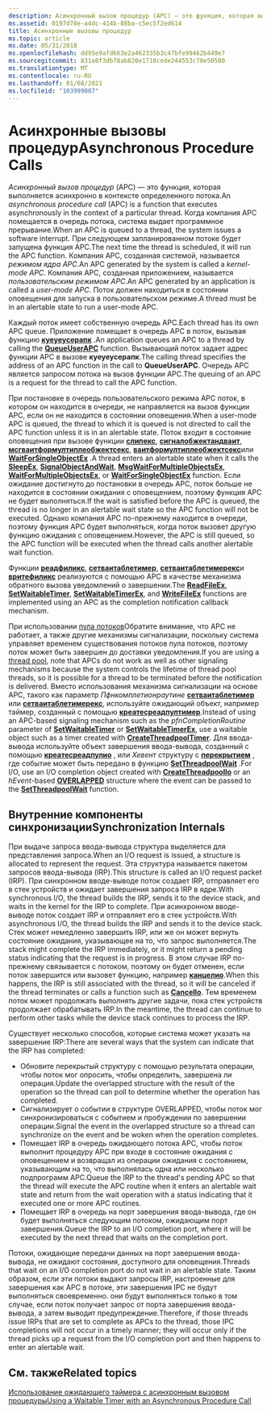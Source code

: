 ```yaml
---
description: Асинхронный вызов процедур (APC) — это функция, которая выполняется асинхронно в контексте определенного потока.
ms.assetid: 0197d78e-a4dc-414b-88ba-c5ec5f2ed614
title: Асинхронные вызовы процедур
ms.topic: article
ms.date: 05/31/2018
ms.openlocfilehash: dd95e9afd663e2a462335b3c47bfe99462b449e7
ms.sourcegitcommit: 831e8f3db78ab820e1710cede244553c70e50500
ms.translationtype: MT
ms.contentlocale: ru-RU
ms.lasthandoff: 01/08/2021
ms.locfileid: "103999007"
---
```

# <a name="asynchronous-procedure-calls"></a><span data-ttu-id="284e6-103">Асинхронные вызовы процедур</span><span class="sxs-lookup"><span data-stu-id="284e6-103">Asynchronous Procedure Calls</span></span>

<span data-ttu-id="284e6-104">*Асинхронный вызов процедур* (APC) — это функция, которая выполняется асинхронно в контексте определенного потока.</span><span class="sxs-lookup"><span data-stu-id="284e6-104">An *asynchronous procedure call* (APC) is a function that executes asynchronously in the context of a particular thread.</span></span> <span data-ttu-id="284e6-105">Когда компания APC помещается в очередь потока, система выдает программное прерывание.</span><span class="sxs-lookup"><span data-stu-id="284e6-105">When an APC is queued to a thread, the system issues a software interrupt.</span></span> <span data-ttu-id="284e6-106">При следующем запланированном потоке будет запущена функция APC.</span><span class="sxs-lookup"><span data-stu-id="284e6-106">The next time the thread is scheduled, it will run the APC function.</span></span> <span data-ttu-id="284e6-107">Компания APC, созданная системой, называется *режимом ядра APC*.</span><span class="sxs-lookup"><span data-stu-id="284e6-107">An APC generated by the system is called a *kernel-mode APC*.</span></span> <span data-ttu-id="284e6-108">Компания APC, созданная приложением, называется *пользовательским режимом APC*.</span><span class="sxs-lookup"><span data-stu-id="284e6-108">An APC generated by an application is called a *user-mode APC*.</span></span> <span data-ttu-id="284e6-109">Поток должен находиться в состоянии оповещения для запуска в пользовательском режиме.</span><span class="sxs-lookup"><span data-stu-id="284e6-109">A thread must be in an alertable state to run a user-mode APC.</span></span>

<span data-ttu-id="284e6-110">Каждый поток имеет собственную очередь APC.</span><span class="sxs-lookup"><span data-stu-id="284e6-110">Each thread has its own APC queue.</span></span> <span data-ttu-id="284e6-111">Приложение помещает в очередь APC в поток, вызывая функцию [**куеуеусерапк**](/windows/win32/api/processthreadsapi/nf-processthreadsapi-queueuserapc) .</span><span class="sxs-lookup"><span data-stu-id="284e6-111">An application queues an APC to a thread by calling the [**QueueUserAPC**](/windows/win32/api/processthreadsapi/nf-processthreadsapi-queueuserapc) function.</span></span> <span data-ttu-id="284e6-112">Вызывающий поток задает адрес функции APC в вызове **куеуеусерапк**.</span><span class="sxs-lookup"><span data-stu-id="284e6-112">The calling thread specifies the address of an APC function in the call to **QueueUserAPC**.</span></span> <span data-ttu-id="284e6-113">Очередь APC является запросом потока на вызов функции APC.</span><span class="sxs-lookup"><span data-stu-id="284e6-113">The queuing of an APC is a request for the thread to call the APC function.</span></span>

<span data-ttu-id="284e6-114">При постановке в очередь пользовательского режима APC поток, в котором он находится в очереди, не направляется на вызов функции APC, если он не находится в состоянии оповещения.</span><span class="sxs-lookup"><span data-stu-id="284e6-114">When a user-mode APC is queued, the thread to which it is queued is not directed to call the APC function unless it is in an alertable state.</span></span> <span data-ttu-id="284e6-115">Поток входит в состояние оповещения при вызове функции [**слипекс**](/windows/win32/api/synchapi/nf-synchapi-sleepex), [**сигналобжектандваит**](/windows/win32/api/synchapi/nf-synchapi-signalobjectandwait), [**мсгваитформултиплеобжектсекс**](/windows/desktop/api/Winuser/nf-winuser-msgwaitformultipleobjectsex), [**ваитформултиплеобжектсекс**](/windows/win32/api/winuser/nf-winuser-msgwaitformultipleobjectsex)или [**WaitForSingleObjectEx**](/windows/win32/api/synchapi/nf-synchapi-waitforsingleobjectex) .</span><span class="sxs-lookup"><span data-stu-id="284e6-115">A thread enters an alertable state when it calls the [**SleepEx**](/windows/win32/api/synchapi/nf-synchapi-sleepex), [**SignalObjectAndWait**](/windows/win32/api/synchapi/nf-synchapi-signalobjectandwait), [**MsgWaitForMultipleObjectsEx**](/windows/desktop/api/Winuser/nf-winuser-msgwaitformultipleobjectsex), [**WaitForMultipleObjectsEx**](/windows/win32/api/winuser/nf-winuser-msgwaitformultipleobjectsex), or [**WaitForSingleObjectEx**](/windows/win32/api/synchapi/nf-synchapi-waitforsingleobjectex) function.</span></span> <span data-ttu-id="284e6-116">Если ожидание достигнуто до постановки в очередь APC, поток больше не находится в состоянии ожидания с оповещением, поэтому функция APC не будет выполняться.</span><span class="sxs-lookup"><span data-stu-id="284e6-116">If the wait is satisfied before the APC is queued, the thread is no longer in an alertable wait state so the APC function will not be executed.</span></span> <span data-ttu-id="284e6-117">Однако компания APC по-прежнему находится в очереди, поэтому функция APC будет выполняться, когда поток вызовет другую функцию ожидания с оповещением.</span><span class="sxs-lookup"><span data-stu-id="284e6-117">However, the APC is still queued, so the APC function will be executed when the thread calls another alertable wait function.</span></span>

<span data-ttu-id="284e6-118">Функции [**реадфиликс**](/windows/win32/api/fileapi/nf-fileapi-readfileex), [**сетваитаблетимер**](/windows/win32/api/synchapi/nf-synchapi-setwaitabletimer), [**сетваитаблетимерекс**](/windows/win32/api/synchapi/nf-synchapi-setwaitabletimerex)и [**вритефиликс**](/windows/win32/api/fileapi/nf-fileapi-writefileex) реализуются с помощью APC в качестве механизма обратного вызова уведомлений о завершении.</span><span class="sxs-lookup"><span data-stu-id="284e6-118">The [**ReadFileEx**](/windows/win32/api/fileapi/nf-fileapi-readfileex), [**SetWaitableTimer**](/windows/win32/api/synchapi/nf-synchapi-setwaitabletimer), [**SetWaitableTimerEx**](/windows/win32/api/synchapi/nf-synchapi-setwaitabletimerex), and [**WriteFileEx**](/windows/win32/api/fileapi/nf-fileapi-writefileex) functions are implemented using an APC as the completion notification callback mechanism.</span></span>

<span data-ttu-id="284e6-119">При использовании [пула потоков](../procthread/thread-pools.md)Обратите внимание, что APC не работает, а также другие механизмы сигнализации, поскольку система управляет временем существования потоков пула потоков, поэтому поток может быть завершен до доставки уведомления.</span><span class="sxs-lookup"><span data-stu-id="284e6-119">If you are using a [thread pool](../procthread/thread-pools.md), note that APCs do not work as well as other signaling mechanisms because the system controls the lifetime of thread pool threads, so it is possible for a thread to be terminated before the notification is delivered.</span></span> <span data-ttu-id="284e6-120">Вместо использования механизма сигнализации на основе APC, такого как параметр *Пфнкомплетионраутине* [**сетваитаблетимер**](/windows/win32/api/synchapi/nf-synchapi-setwaitabletimer) или [**сетваитаблетимерекс**](/windows/win32/api/synchapi/nf-synchapi-setwaitabletimerex), используйте ожидающий объект, например таймер, созданный с помощью [**креатесреадпултимер**](/windows/win32/api/threadpoolapiset/nf-threadpoolapiset-createthreadpooltimer).</span><span class="sxs-lookup"><span data-stu-id="284e6-120">Instead of using an APC-based signaling mechanism such as the *pfnCompletionRoutine* parameter of [**SetWaitableTimer**](/windows/win32/api/synchapi/nf-synchapi-setwaitabletimer) or [**SetWaitableTimerEx**](/windows/win32/api/synchapi/nf-synchapi-setwaitabletimerex), use a waitable object such as a timer created with [**CreateThreadpoolTimer**](/windows/win32/api/threadpoolapiset/nf-threadpoolapiset-createthreadpooltimer).</span></span> <span data-ttu-id="284e6-121">Для ввода-вывода используйте объект завершения ввода-вывода, созданный с помощью [**креатесреадпулио**](/windows/win32/api/threadpoolapiset/nf-threadpoolapiset-createthreadpoolio) , или *Хевент* структуру с [**перекрытием**](/windows/win32/api/minwinbase/ns-minwinbase-overlapped) , где событие может быть передано в функцию [**SetThreadpoolWait**](/windows/win32/api/threadpoolapiset/nf-threadpoolapiset-setthreadpoolwait) .</span><span class="sxs-lookup"><span data-stu-id="284e6-121">For I/O, use an I/O completion object created with [**CreateThreadpoolIo**](/windows/win32/api/threadpoolapiset/nf-threadpoolapiset-createthreadpoolio) or an *hEvent*-based [**OVERLAPPED**](/windows/win32/api/minwinbase/ns-minwinbase-overlapped) structure where the event can be passed to the [**SetThreadpoolWait**](/windows/win32/api/threadpoolapiset/nf-threadpoolapiset-setthreadpoolwait) function.</span></span>

## <a name="synchronization-internals"></a><span data-ttu-id="284e6-122">Внутренние компоненты синхронизации</span><span class="sxs-lookup"><span data-stu-id="284e6-122">Synchronization Internals</span></span>

<span data-ttu-id="284e6-123">При выдаче запроса ввода-вывода структура выделяется для представления запроса.</span><span class="sxs-lookup"><span data-stu-id="284e6-123">When an I/O request is issued, a structure is allocated to represent the request.</span></span> <span data-ttu-id="284e6-124">Эта структура называется пакетом запросов ввода-вывода (IRP).</span><span class="sxs-lookup"><span data-stu-id="284e6-124">This structure is called an I/O request packet (IRP).</span></span> <span data-ttu-id="284e6-125">При синхронном вводе-выводе поток создает IRP, отправляет его в стек устройств и ожидает завершения запроса IRP в ядре.</span><span class="sxs-lookup"><span data-stu-id="284e6-125">With synchronous I/O, the thread builds the IRP, sends it to the device stack, and waits in the kernel for the IRP to complete.</span></span> <span data-ttu-id="284e6-126">При асинхронном вводе-выводе поток создает IRP и отправляет его в стек устройств.</span><span class="sxs-lookup"><span data-stu-id="284e6-126">With asynchronous I/O, the thread builds the IRP and sends it to the device stack.</span></span> <span data-ttu-id="284e6-127">Стек может немедленно завершить IRP, или же он может вернуть состояние ожидания, указывающее на то, что запрос выполняется.</span><span class="sxs-lookup"><span data-stu-id="284e6-127">The stack might complete the IRP immediately, or it might return a pending status indicating that the request is in progress.</span></span> <span data-ttu-id="284e6-128">В этом случае IRP по-прежнему связывается с потоком, поэтому он будет отменен, если поток завершится или вызовет функцию, например [**канцелио**](/windows/win32/api/ioapiset/nf-ioapiset-cancelio).</span><span class="sxs-lookup"><span data-stu-id="284e6-128">When this happens, the IRP is still associated with the thread, so it will be canceled if the thread terminates or calls a function such as [**CancelIo**](/windows/win32/api/ioapiset/nf-ioapiset-cancelio).</span></span> <span data-ttu-id="284e6-129">Тем временем поток может продолжать выполнять другие задачи, пока стек устройств продолжает обрабатывать IRP.</span><span class="sxs-lookup"><span data-stu-id="284e6-129">In the meantime, the thread can continue to perform other tasks while the device stack continues to process the IRP.</span></span>

<span data-ttu-id="284e6-130">Существует несколько способов, которые система может указать на завершение IRP:</span><span class="sxs-lookup"><span data-stu-id="284e6-130">There are several ways that the system can indicate that the IRP has completed:</span></span>

-   <span data-ttu-id="284e6-131">Обновите перекрытый структуру с помощью результата операции, чтобы поток мог опросить, чтобы определить, завершена ли операция.</span><span class="sxs-lookup"><span data-stu-id="284e6-131">Update the overlapped structure with the result of the operation so the thread can poll to determine whether the operation has completed.</span></span>
-   <span data-ttu-id="284e6-132">Сигнализирует о событии в структуре OVERLAPPED, чтобы поток мог синхронизироваться с событием и пробуждении по завершении операции.</span><span class="sxs-lookup"><span data-stu-id="284e6-132">Signal the event in the overlapped structure so a thread can synchronize on the event and be woken when the operation completes.</span></span>
-   <span data-ttu-id="284e6-133">Помещает IRP в очередь ожидающего потока APC, чтобы поток выполнит процедуру APC при входе в состояние ожидания с оповещением и возвращал из операции ожидания с состоянием, указывающим на то, что выполнялась одна или несколько подпрограмм APC.</span><span class="sxs-lookup"><span data-stu-id="284e6-133">Queue the IRP to the thread's pending APC so that the thread will execute the APC routine when it enters an alertable wait state and return from the wait operation with a status indicating that it executed one or more APC routines.</span></span>
-   <span data-ttu-id="284e6-134">Помещает IRP в очередь на порт завершения ввода-вывода, где он будет выполняться следующим потоком, ожидающим порт завершения.</span><span class="sxs-lookup"><span data-stu-id="284e6-134">Queue the IRP to an I/O completion port, where it will be executed by the next thread that waits on the completion port.</span></span>

<span data-ttu-id="284e6-135">Потоки, ожидающие передачи данных на порт завершения ввода-вывода, не ожидают состояния, доступного для оповещения.</span><span class="sxs-lookup"><span data-stu-id="284e6-135">Threads that wait on an I/O completion port do not wait in an alertable state.</span></span> <span data-ttu-id="284e6-136">Таким образом, если эти потоки выдают запросы IRP, настроенные для завершения как APC в потоке, эти завершения IPC не будут выполняться своевременно. они будут выполняться только в том случае, если поток получает запрос от порта завершения ввода-вывода, а затем выводит предупреждение.</span><span class="sxs-lookup"><span data-stu-id="284e6-136">Therefore, if those threads issue IRPs that are set to complete as APCs to the thread, those IPC completions will not occur in a timely manner; they will occur only if the thread picks up a request from the I/O completion port and then happens to enter an alertable wait.</span></span>

## <a name="related-topics"></a><span data-ttu-id="284e6-137">См. также</span><span class="sxs-lookup"><span data-stu-id="284e6-137">Related topics</span></span>

<dl> <dt>

[<span data-ttu-id="284e6-138">Использование ожидающего таймера с асинхронным вызовом процедуры</span><span class="sxs-lookup"><span data-stu-id="284e6-138">Using a Waitable Timer with an Asynchronous Procedure Call</span></span>](using-a-waitable-timer-with-an-asynchronous-procedure-call.md)
</dt> </dl>

 

 
